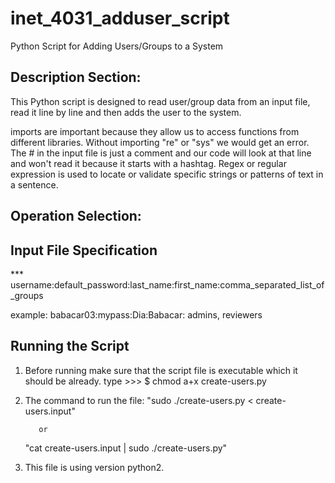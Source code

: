 # inet_4031_adduser_script
Python Script for Adding Users/Groups to a System

## Description Section: 

This Python script is designed to read user/group data from an input file, read it line by line and
then adds the user to the system. 

imports are important because they allow us to access functions from different libraries. Without importing "re" or "sys" we would get an error. 
The # in the input file is just a comment and our code will look at that line and won't read it because it starts with a hashtag. 
Regex or regular expression is used to locate or validate specific strings or patterns of text in a sentence. 


## Operation Selection: 

## Input File Specification

*** username:default_password:last_name:first_name:comma_separated_list_of_groups

example:
babacar03:mypass:Dia:Babacar: admins, reviewers 

## Running the Script

1) Before running make sure that the script file is executable which it should be already.
     type >>> $ chmod a+x create-users.py
2) The command to run the file:
      "sudo ./create-users.py < create-users.input"
   
          or
   
      "cat create-users.input | sudo ./create-users.py"

4) This file is using version python2.
   
